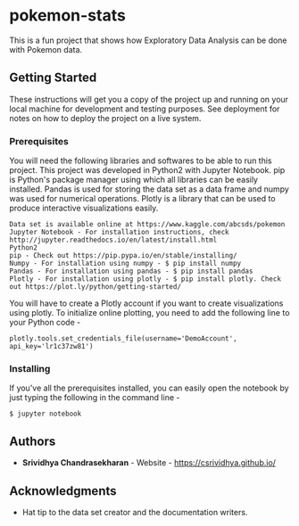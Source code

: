 # pokemon-stats

This is a fun project that shows how Exploratory Data Analysis can be done with Pokemon data.

## Getting Started

These instructions will get you a copy of the project up and running on your local machine for development and testing purposes. See deployment for notes on how to deploy the project on a live system.

### Prerequisites

You will need the following libraries and softwares to be able to run this project. This project was developed in Python2 with
Jupyter Notebook. pip is Python's package manager using which all libraries can be easily installed. Pandas is used for storing
the data set as a data frame and numpy was used for numerical operations. Plotly is a library that can be used to produce interactive
visualizations easily. 

```
Data set is available online at https://www.kaggle.com/abcsds/pokemon
Jupyter Notebook - For installation instructions, check http://jupyter.readthedocs.io/en/latest/install.html
Python2
pip - Check out https://pip.pypa.io/en/stable/installing/
Numpy - For installation using numpy - $ pip install numpy
Pandas - For installation using pandas - $ pip install pandas
Plotly - For installation using plotly - $ pip install plotly. Check out https://plot.ly/python/getting-started/
```

You will have to create a Plotly account if you want to create visualizations using plotly. To initialize online plotting, you need to add the following line to your Python code -
```
plotly.tools.set_credentials_file(username='DemoAccount', api_key='lr1c37zw81')
```

### Installing
If you've all the prerequisites installed, you can easily open the notebook by just typing the following in the command line -
```
$ jupyter notebook
```

## Authors

* **Srividhya Chandrasekharan** - Website - https://csrividhya.github.io/

## Acknowledgments

* Hat tip to the data set creator and the documentation writers.

